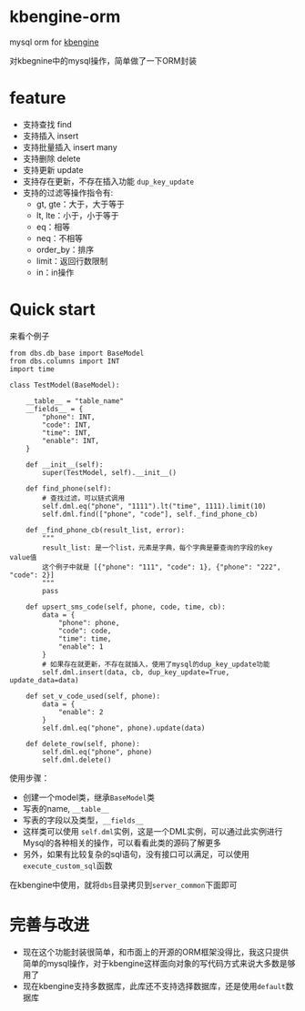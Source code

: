# kbengine-orm
mysql orm for [kbengine](https://github.com/kbengine/kbengine)

对kbegnine中的mysql操作，简单做了一下ORM封装

# feature

* 支持查找 find
* 支持插入 insert
* 支持批量插入 insert many
* 支持删除 delete
* 支持更新 update
* 支持存在更新，不存在插入功能 `dup_key_update`
* 支持的过滤等操作指令有:
    * gt, gte：大于，大于等于
    * lt, lte：小于，小于等于
    * eq：相等
    * neq：不相等
    * order_by：排序
    * limit：返回行数限制
    * in：in操作

# Quick start

来看个例子
```
from dbs.db_base import BaseModel
from dbs.columns import INT
import time

class TestModel(BaseModel):

    __table__ = "table_name"
    __fields__ = {
        "phone": INT,
        "code": INT,
        "time": INT,
        "enable": INT,
    }

    def __init__(self):
        super(TestModel, self).__init__()
    
    def find_phone(self):
        # 查找过滤，可以链式调用
        self.dml.eq("phone", "1111").lt("time", 1111).limit(10)
        self.dml.find(["phone", "code"], self._find_phone_cb)

    def _find_phone_cb(result_list, error):
        """
        result_list: 是一个list，元素是字典，每个字典是要查询的字段的key value值
        这个例子中就是 [{"phone": "111", "code": 1}, {"phone": "222", "code": 2}]
        """
        pass

    def upsert_sms_code(self, phone, code, time, cb):
        data = {
            "phone": phone,
            "code": code,
            "time": time,
            "enable": 1
        }
        # 如果存在就更新，不存在就插入，使用了mysql的dup_key_update功能
        self.dml.insert(data, cb, dup_key_update=True, update_data=data)

    def set_v_code_used(self, phone):
        data = {
            "enable": 2
        }
        self.dml.eq("phone", phone).update(data)

    def delete_row(self, phone):
        self.dml.eq("phone", phone)
        self.dml.delete()

```

使用步骤：

* 创建一个model类，继承`BaseModel`类
* 写表的name, `__table__`
* 写表的字段以及类型，`__fields__`
* 这样类可以使用 `self.dml`实例，这是一个DML实例，可以通过此实例进行Mysql的各种相关的操作，可以看看此类的源码了解更多
* 另外，如果有比较复杂的sql语句，没有接口可以满足，可以使用`execute_custom_sql`函数

在kbengine中使用，就将`dbs`目录拷贝到`server_common`下面即可

# 完善与改进

* 现在这个功能封装很简单，和市面上的开源的ORM框架没得比，我这只提供简单的mysql操作，对于kbengine这样面向对象的写代码方式来说大多数是够用了
* 现在kbengine支持多数据库，此库还不支持选择数据库，还是使用`default`数据库



